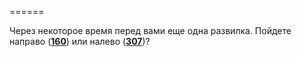 ======

Через некоторое время перед вами еще одна развилка. Пойдете направо ([**160**](#n_160)) или налево ([**307**](#n_307))?

